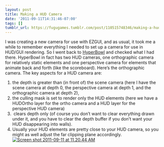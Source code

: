 ```yaml
---
layout: post
title: Making a HUD Camera
date: '2011-09-11T14:31:46-07:00'
tags: []
tumblr_url: https://fugugames.tumblr.com/post/110515748346/making-a-hud-camera
---
```

I was creating a new camera for use with EZGUI, and as usual, it took me a while to remember everything I needed to set up a camera for use in HUD/GUI rendering. So I went back to [HyperBowl](http://hyperbowl3d.com/) and checked what I had there. HyperBowl in fact has two HUD cameras, one orthographic camera for relatively static elements and one perspective camera for elements that animate back and forth (like the scoreboard). Here’s the orthographic camera. The key aspects for a HUD camera are:

1. the depth is greater than (in front of) the scene camera (here I have the scene camera at depth 0, the perspective camera at depth 1, and the orthographic camera at depth 2),
2. the culling mask is set to render only the HUD elements (here we have a HUDOrtho layer for the ortho camera and a HUD layer for the perspective HUD camera)
3. &nbsp;clears depth only (of course you don’t want to clear everything drawn under it, and you have to clear the depth buffer if you don’t want your HUD disappearing into walls).
4. Usually your HUD elements are pretty close to your HUD camera, so you might as well adjust the far clipping plane accordingly.
[![](http://itshardtofondlepenguins.com/wp-content/uploads/2011/09/Screen-shot-2011-09-11-at-11.20.44-AM.png "Screen shot 2011-09-11 at 11.20.44 AM")](http://itshardtofondlepenguins.com/wp-content/uploads/2011/09/Screen-shot-2011-09-11-at-11.20.44-AM.png)
